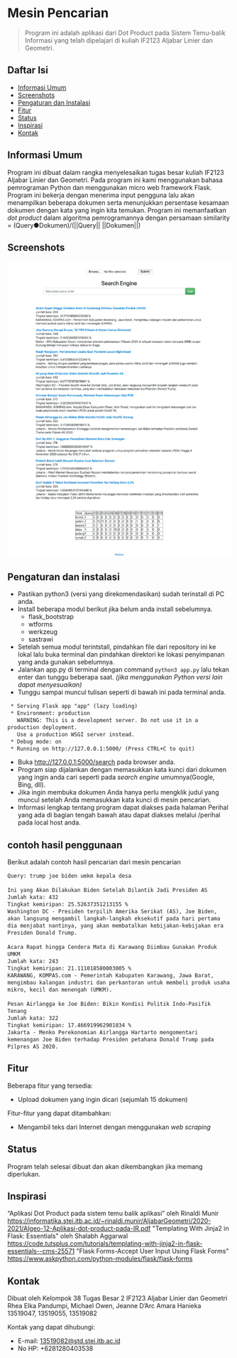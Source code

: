 # Mesin Pencarian
> Program ini adalah aplikasi dari Dot Product pada Sistem Temu-balik Informasi yang telah dipelajari di kuliah IF2123 Aljabar Linier dan Geometri.

## Daftar Isi
* [Informasi Umum](#informasi-umum)
* [Screenshots](#screenshots)
* [Pengaturan dan Instalasi](#pengaturan-dan-instalasi)
* [Fitur](#fitur)
* [Status](#status)
* [Inspirasi](#inspirasi)
* [Kontak](#kontak)

## Informasi Umum
Program ini dibuat dalam rangka menyelesaikan tugas besar kuliah IF2123 Aljabar Linier dan Geometri. Pada program ini kami menggunakan bahasa pemrograman Python dan menggunakan micro web framework Flask. Program ini bekerja dengan menerima input pengguna lalu akan menampilkan beberapa dokumen serta menunjukkan persentase kesamaan dokumen dengan kata yang ingin kita temukan. Program ini memanfaatkan <i>dot product</i> dalam algoritma pemrogramannya dengan persamaan similarity = (Query●Dokumen)/(||Query|| ||Dokumen||)

## Screenshots
![screenshot program](./test/screenshot2.jpg)

## Pengaturan dan instalasi
* Pastikan python3 (versi yang direkomendasikan) sudah terinstall di PC anda.
* Install beberapa modul berikut jika belum anda install sebelumnya.
  * flask_bootstrap
  * wtforms
  * werkzeug
  * sastrawi
* Setelah semua modul terintstall, pindahkan file dari repository ini ke lokal lalu buka terminal dan pindahkan direktori ke lokasi penyimpanan yang anda gunakan sebelumnya.
* Jalankan app.py di terminal dengan command `python3 app.py` lalu tekan enter dan tunggu beberapa saat. <i>(jika menggunakan Python versi lain dapat menyesuaikan)</i>
* Tunggu sampai muncul tulisan seperti di bawah ini pada terminal anda.
```
 * Serving Flask app "app" (lazy loading)
 * Environment: production
   WARNING: This is a development server. Do not use it in a production deployment.
   Use a production WSGI server instead.
 * Debug mode: on
 * Running on http://127.0.0.1:5000/ (Press CTRL+C to quit)
```

* Buka http://127.0.0.1:5000/search pada browser anda.
* Program siap dijalankan dengan memasukkan kata kunci dari dokumen yang ingin anda cari seperti pada <i>search engine</i> umumnya(Google, Bing, dll). 
* Jika ingin membuka dokumen Anda hanya perlu mengklik judul yang muncul setelah Anda memasukkan kata kunci di mesin pencarian.
* Informasi lengkap tentang program dapat diakses pada halaman Perihal yang ada di bagian tengah bawah atau dapat diakses melalui /perihal pada local host anda.

## contoh hasil penggunaan 
Berikut adalah contoh hasil pencarian dari mesin pencarian
```
Query: trump joe biden umkm kepala desa

Ini yang Akan Dilakukan Biden Setelah Dilantik Jadi Presiden AS
Jumlah kata: 432
Tingkat kemiripan: 25.52637351213155 %
Washington DC - Presiden terpilih Amerika Serikat (AS), Joe Biden, akan langsung mengambil langkah-langkah eksekutif pada hari pertama dia menjabat nantinya, yang akan membatalkan kebijakan-kebijakan era Presiden Donald Trump.

Acara Rapat hingga Cendera Mata di Karawang Diimbau Gunakan Produk UMKM
Jumlah kata: 243
Tingkat kemiripan: 21.111018580003005 %
KARAWANG, KOMPAS.com - Pemerintah Kabupaten Karawang, Jawa Barat, mengimbau kalangan industri dan perkantoran untuk membeli produk usaha mikro, kecil dan menengah (UMKM).

Pesan Airlangga ke Joe Biden: Bikin Kondisi Politik Indo-Pasifik Tenang
Jumlah kata: 322
Tingkat kemiripan: 17.466919962901834 %
Jakarta - Menko Perekonomian Airlangga Hartarto mengomentari kemenangan Joe Biden terhadap Presiden petahana Donald Trump pada Pilpres AS 2020.
```

## Fitur
Beberapa fitur yang tersedia:
* Upload dokumen yang ingin dicari (sejumlah 15 dokumen)

Fitur-fitur yang dapat ditambahkan:
* Mengambil teks dari Internet dengan menggunakan <i>web scraping</i>

## Status
Program telah selesai dibuat dan akan dikembangkan jika memang diperlukan.

## Inspirasi
“Aplikasi Dot Product pada sistem temu balik aplikasi” oleh Rinaldi Munir
https://informatika.stei.itb.ac.id/~rinaldi.munir/AljabarGeometri/2020-2021/Algeo-12-Aplikasi-dot-product-pada-IR.pdf
"Templating With Jinja2 in Flask: Essentials" oleh Shalabh Aggarwal
https://code.tutsplus.com/tutorials/templating-with-jinja2-in-flask-essentials--cms-25571
"Flask Forms-Accept User Input Using Flask Forms"
https://www.askpython.com/python-modules/flask/flask-forms


## Kontak
Dibuat oleh Kelompok 38 Tugas Besar 2 IF2123 Aljabar Linier dan Geometri  
Rhea Elka Pandumpi, Michael Owen, Jeanne D’Arc Amara Hanieka  
13519047, 13519055, 13519082  

Kontak yang dapat dihubungi:  
* E-mail: 13519082@std.stei.itb.ac.id
* No HP: +6281280403538


